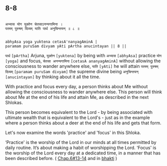 ## 8-8


```shloka-sa

अभ्यास योग युक्तेन चेतसाऽनन्यगामिना ।
परमम् पुरुषम् दिव्यम् याति पार्थ अनुचिन्तयन् ॥ ८ ॥

```
```shloka-sa-hk

abhyAsa yoga yuktena cetasA'nanyagAminA |
paramam puruSam divyam yAti pArtha anucintayan || 8 ||

```
`पार्थ` `[pArtha]` Arjuna, `युक्तेन` `[yuktena]` by being with `अभ्यास` `[abhyAsa]` practice `योग` `[yoga]` and focus, `चेतसा अनन्यगामिना` `[cetasA ananyagAminA]` without allowing the consciousness to wander anywhere else, `याति` `[yAti]` he will attain `परमम् पुरुषम् दिव्यम्` `[paramam puruSam divyam]` the supreme divine being `अनुचिन्तयन्` `[anucintayan]` by thinking about it all the time.

With practice and focus every day, a person thinks about Me without allowing the consciousness to wander anywhere else. This person will think about Me at the end of his life and attain Me, as described in the next Shlokas. 




This person becomes equivalent to the Lord - by being associated with ultimate wealth that is equivalent to the Lord's - just as in the example where a person thinks about a deer at the end of his life and gets that form.

Let's now examine the words 'practice' and 'focus' in this Shloka. 

‘Practice' is the worship of the Lord in our minds at all times permitted by daily routine. It’s about making a habit of worshipping the Lord. ‘Focus' is the worship of the Lord every day at a dedicated time, in a manner that has been described before. (
[Chap.6#13-14](_13-14)
 and in 
[bhakti](bhakti_a_defn)
)


